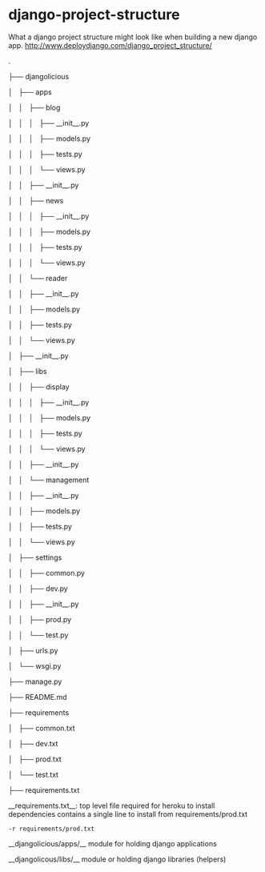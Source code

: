 django-project-structure
========================

What a django project structure might look like when building a new django app. http://www.deploydjango.com/django_project_structure/

.

├── djangolicious

│   ├── apps

│   │   ├── blog

│   │   │   ├── \_\_init\_\_.py

│   │   │   ├── models.py

│   │   │   ├── tests.py

│   │   │   └── views.py

│   │   ├── \_\_init\_\_.py

│   │   ├── news

│   │   │   ├── \_\_init\_\_.py

│   │   │   ├── models.py

│   │   │   ├── tests.py

│   │   │   └── views.py

│   │   └── reader

│   │       ├── \_\_init\_\_.py

│   │       ├── models.py

│   │       ├── tests.py

│   │       └── views.py

│   ├── \_\_init\_\_.py

│   ├── libs

│   │   ├── display

│   │   │   ├── \_\_init\_\_.py

│   │   │   ├── models.py

│   │   │   ├── tests.py

│   │   │   └── views.py

│   │   ├── \_\_init\_\_.py

│   │   └── management

│   │       ├── \_\_init\_\_.py

│   │       ├── models.py

│   │       ├── tests.py

│   │       └── views.py

│   ├── settings

│   │   ├── common.py

│   │   ├── dev.py

│   │   ├── \_\_init\_\_.py

│   │   ├── prod.py

│   │   └── test.py

│   ├── urls.py

│   └── wsgi.py

├── manage.py

├── README.md

├── requirements

│   ├── common.txt

│   ├── dev.txt

│   ├── prod.txt

│   └── test.txt

├── requirements.txt


\_\_requirements.txt\_\_: top level file required for heroku to install dependencies
   contains a single line to install from requirements/prod.txt
   
   `-r requirements/prod.txt`
   
\_\_djangolicious/apps/\_\_
    module for holding django applications
    
\_\_djangolicous/libs/\_\_
    module or holding django libraries (helpers)
